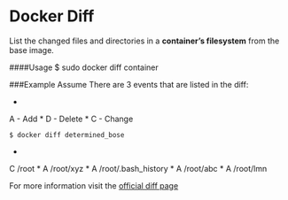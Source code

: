 # Docker Diff

List the changed files and directories in a **container’s filesystem** from the base image. 

####Usage
$ sudo docker diff container

###Example
Assume There are 3 events that are listed in the diff:

* 
A - Add
* 
D - Delete
* 
C - Change

```$ docker diff determined_bose```

* 
C /root
* 
A /root/xyz
* 
A /root/.bash_history
* 
A /root/abc
* 
A /root/lmn

For more information visit the [official diff page](https://docs.docker.com/reference/commandline/diff/)
